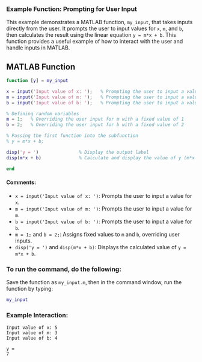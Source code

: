 ### **Example Function: Prompting for User Input**

This example demonstrates a MATLAB function, `my_input`, that takes inputs directly from the user. It prompts the user to input values for `x`, `m`, and `b`, then calculates the result using the linear equation `y = m*x + b`. This function provides a useful example of how to interact with the user and handle inputs in MATLAB.

## MATLAB Function
```matlab
function [y] = my_input

x = input('Input value of x: ');   % Prompting the user to input a value for x
m = input('Input value of m: ');   % Prompting the user to input a value for m
b = input('Input value of b: ');   % Prompting the user to input a value for b

% Defining random variables
m = 1;   % Overriding the user input for m with a fixed value of 1
b = 2;   % Overriding the user input for b with a fixed value of 2

% Passing the first function into the subfunction
% y = m*x + b;

disp('y = ')               % Display the output label
disp(m*x + b)              % Calculate and display the value of y (m*x + b)

end
```

#### Comments:
- `x = input('Input value of x: ')`: Prompts the user to input a value for `x`.
- `m = input('Input value of m: ')`: Prompts the user to input a value for `m`.
- `b = input('Input value of b: ')`: Prompts the user to input a value for `b`.
- `m = 1;` and `b = 2;`: Assigns fixed values to `m` and `b`, overriding user inputs.
- `disp('y = ')` and `disp(m*x + b)`: Displays the calculated value of `y = m*x + b`.

### To run the command, do the following:
Save the function as `my_input.m`, then in the command window, run the function by typing:
```matlab
my_input
```

### Example Interaction:
```
Input value of x: 5
Input value of m: 3
Input value of b: 4

y = 
7
```
